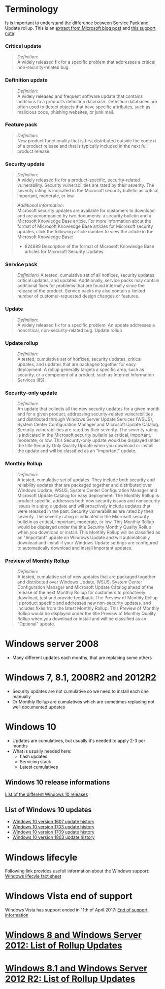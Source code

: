 
# Terminology
Is is important to understand the difference between Service Pack and Update rollup. This is an [extract from Microsoft blog post](https://blogs.msdn.microsoft.com/muaddib/2014/02/03/list-of-rollup-updates-for-windows-88-1-windows-server-2012-2012-r2/) and [this support note](https://support.microsoft.com/en-za/help/824684/description-of-the-standard-terminology-that-is-used-to-describe-micro):

### Critical update
>_Definition_:\
>A widely released fix for a specific problem that addresses a critical, non-security-related bug.

### Definition update
>_Definition_:\
>A widely released and frequent software update that contains additions to a product’s definition database. Definition databases are often used to detect objects that have specific attributes, such as malicious code, phishing websites, or junk mail.

### Feature pack
>_Definition_:\
>New product functionality that is first distributed outside the context of a product release and that is typically included in the next full product release.

### Security update
>_Definition_:\
>A widely released fix for a product-specific, security-related vulnerability. Security vulnerabilities are rated by their severity. The severity rating is indicated in the Microsoft security bulletin as critical, important, moderate, or low.

>_Additional information_:\
>Microsoft security updates are available for customers to download and are accompanied by two documents: a security bulletin and a Microsoft Knowledge Base article. For more information about the format of Microsoft Knowledge Base articles for Microsoft security updates, click the following article number to view the article in the Microsoft Knowledge Base:
> * 824689 Description of the format of Microsoft Knowledge Base articles for Microsoft Security Updates

### Service pack
>_Definition_:\ 
>A tested, cumulative set of all hotfixes, security updates, critical updates, and updates. Additionally, service packs may contain additional fixes for problems that are found internally since the release of the product. Service packs my also contain a limited number of customer-requested design changes or features.

### Update
>_Definition_:\
>A widely released fix for a specific problem. An update addresses a noncritical, non-security-related bug.
Update rollup

### Update rollup
>_Definition_:\
>A tested, cumulative set of hotfixes, security updates, critical updates, and updates that are packaged together for easy deployment. A rollup generally targets a specific area, such as security, or a component of a product, such as Internet Information Services (IIS).

### Security-only update
>_Definition_:\
>An update that collects all the new security updates for a given month and for a given product, addressing security-related vulnerabilities and distributed through Windows Server Update Services (WSUS), System Center Configuration Manager and Microsoft Update Catalog. Security vulnerabilities are rated by their severity. The severity rating is indicated in the Microsoft security bulletin as critical, important, moderate, or low. This Security-only update would be displayed under the title Security Only Quality Update when you download or install the update and will be classified as an "Important" update.

### Monthly Rollup
>_Definition_:\
>A tested, cumulative set of updates. They include both security and reliability updates that are packaged together and distributed over Windows Update, WSUS, System Center Configuration Manager and Microsoft Update Catalog for easy deployment. The Monthly Rollup is product specific, addresses both new security issues and nonsecurity issues in a single update and will proactively include updates that were released in the past. Security vulnerabilities are rated by their severity. The severity rating is indicated in the Microsoft security bulletin as critical, important, moderate, or low. This Monthly Rollup would be displayed under the title Security Monthly Quality Rollup when you download or install. This Monthly Rollup will be classified as an "Important" update on Windows Update and will automatically download and install if your Windows Update settings are configured to automatically download and install Important updates.

### Preview of Monthly Rollup
>_Definition_:\
>A tested, cumulative set of new updates that are packaged together and distributed over Windows Update, WSUS, System Center Configuration Manager and Microsoft Update Catalog ahead of the release of the next Monthly Rollup for customers to proactively download, test and provide feedback. The Preview of Monthly Rollup is product specific and addresses new non-security updates, and includes fixes from the latest Monthly Rollup. This Preview of Monthly Rollup would be displayed under the title Preview of Monthly Quality Rollup when you download or install and will be classified as an "Optional" update.

# Windows server 2008
* Many different updates each months, that are replacing some others

# Windows 7, 8.1, 2008R2 and 2012R2
* Security updates are not cumulative so we need to install each one manually
* Or Monthly Rollup are cumulatives which are sometimes replacing not well documented updates 

# Windows 10
* Updates are cumulatives, but usually it's needed to apply 2-3 per months
* What is usually needed here: 
  * flash updates
  * Servicing stack
  * Latest cumulatives

## Windows 10 release informations
[List of the different Windows 10 releases](https://www.microsoft.com/en-us/itpro/windows-10/release-information)  
 
## List of Windows 10 updates
* [Windows 10 version 1607 update history](https://support.microsoft.com/fr-fr/help/4000825)
* [Windows 10 version 1703 update history](https://support.microsoft.com/fr-fr/help/4018124/windows-10-update-history)
* [Windows 10 version 1709 update history](https://support.microsoft.com/fr-fr/help/4043454)
* [Windows 10 version 1803 update history](https://support.microsoft.com/fr-fr/help/4099479)


# Windows lifecyle
Following link provides usefull information about the Windows support: [Windows lifecyle fact sheet](https://support.microsoft.com/en-au/help/13853/windows-lifecycle-fact-sheet)

# Windows Vista end of support
Windows Vista has support ended in 11th of April 2017: [End of support information](https://support.microsoft.com/en-ca/help/22882/windows-vista-end-of-support)

# [Windows 8 and Windows Server 2012: List of Rollup Updates](https://social.technet.microsoft.com/wiki/contents/articles/23820.windows-8-and-windows-server-2012-list-of-rollup-updates.aspx)

# [Windows 8.1 and Windows Server 2012 R2: List of Rollup Updates](https://social.technet.microsoft.com/wiki/contents/articles/23823.windows-8-1-and-windows-server-2012-r2-list-of-rollup-updates.aspx)

